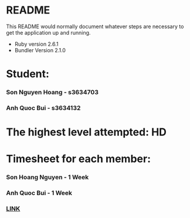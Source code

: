 # README

This README would normally document whatever steps are necessary to get the
application up and running.

* Ruby version 2.6.1
* Bundler Version 2.1.0

<h1>Student: </h1>
<h3> Son Nguyen Hoang - s3634703 </h3>
<h3> Anh Quoc Bui - s3634132 </h3>
<h1> The highest level attempted: <strong> HD </strong></h1>
<h1> Timesheet for each member: </h1>
<h3> Son Hoang Nguyen - 1 Week </h3>
<h3> Anh Quoc Bui - 1 Week </h3>

<a href="http://rad-assignment1.herokuapp.com/courses"> <h3> LINK </h3> </a>
